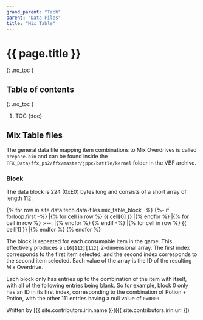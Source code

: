 ```yaml
---
grand_parent: "Tech"
parent: "Data Files"
title: "Mix Table"
---
```

# {{ page.title }}
{: .no_toc }

## Table of contents
{: .no_toc }

1. TOC
{:toc}

## Mix Table files
The general data file mapping item combinations to Mix Overdrives is called `prepare.bin` and can be found inside the `FFX_Data/ffx_ps2/ffx/master/jppc/battle/kernel` folder in the VBF archive.

### Block
The data block is 224 (0xE0) bytes long and consists of a short array of length 112.

{% for row in site.data.tech.data-files.mix_table_block -%}
{%- if forloop.first -%}
|{% for cell in row %} {{ cell[0] }} |{% endfor %}
|{% for cell in row %} :---: |{% endfor %}
{% endif -%}
|{% for cell in row %} {{ cell[1] }} |{% endfor %}
{% endfor %}

The block is repeated for each consumable item in the game. This effectively produces a `u16[112][112]` 2-dimensional array. The first index corresponds to the first item selected, and the second index corresponds to the second item selected. Each value of the array is the ID of the resulting Mix Overdrive.

Each block only has entries up to the combination of the item with itself, with all of the following entries being blank. So for example, block 0 only has an ID in its first index, corresponding to the combination of Potion \+ Potion, with the other 111 entries having a null value of `0x0000`.

Written by [{{ site.contributors.irin.name }}]({{ site.contributors.irin.url }})